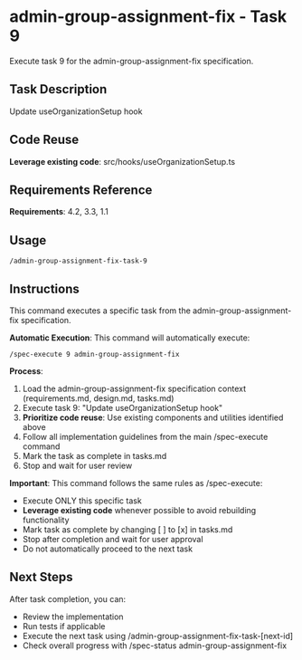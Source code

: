 # admin-group-assignment-fix - Task 9

Execute task 9 for the admin-group-assignment-fix specification.

## Task Description
Update useOrganizationSetup hook

## Code Reuse
**Leverage existing code**: src/hooks/useOrganizationSetup.ts

## Requirements Reference
**Requirements**: 4.2, 3.3, 1.1

## Usage
```
/admin-group-assignment-fix-task-9
```

## Instructions
This command executes a specific task from the admin-group-assignment-fix specification.

**Automatic Execution**: This command will automatically execute:
```
/spec-execute 9 admin-group-assignment-fix
```

**Process**:
1. Load the admin-group-assignment-fix specification context (requirements.md, design.md, tasks.md)
2. Execute task 9: "Update useOrganizationSetup hook"
3. **Prioritize code reuse**: Use existing components and utilities identified above
4. Follow all implementation guidelines from the main /spec-execute command
5. Mark the task as complete in tasks.md
6. Stop and wait for user review

**Important**: This command follows the same rules as /spec-execute:
- Execute ONLY this specific task
- **Leverage existing code** whenever possible to avoid rebuilding functionality
- Mark task as complete by changing [ ] to [x] in tasks.md
- Stop after completion and wait for user approval
- Do not automatically proceed to the next task

## Next Steps
After task completion, you can:
- Review the implementation
- Run tests if applicable
- Execute the next task using /admin-group-assignment-fix-task-[next-id]
- Check overall progress with /spec-status admin-group-assignment-fix
